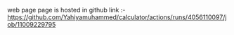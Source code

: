 web page page is hosted in github
link :- https://github.com/Yahiyamuhammed/calculator/actions/runs/4056110097/job/11009229795
